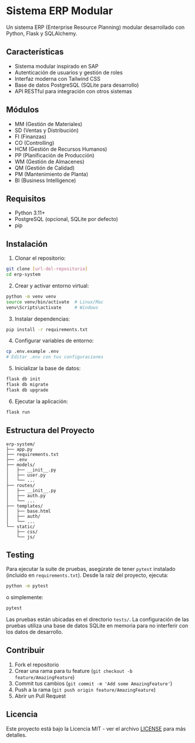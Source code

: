 # Sistema ERP Modular

Un sistema ERP (Enterprise Resource Planning) modular desarrollado con Python, Flask y SQLAlchemy.

## Características

- Sistema modular inspirado en SAP
- Autenticación de usuarios y gestión de roles
- Interfaz moderna con Tailwind CSS
- Base de datos PostgreSQL (SQLite para desarrollo)
- API RESTful para integración con otros sistemas

## Módulos

- MM (Gestión de Materiales)
- SD (Ventas y Distribución)
- FI (Finanzas)
- CO (Controlling)
- HCM (Gestión de Recursos Humanos)
- PP (Planificación de Producción)
- WM (Gestión de Almacenes)
- QM (Gestión de Calidad)
- PM (Mantenimiento de Planta)
- BI (Business Intelligence)

## Requisitos

- Python 3.11+
- PostgreSQL (opcional, SQLite por defecto)
- pip

## Instalación

1. Clonar el repositorio:
```bash
git clone [url-del-repositorio]
cd erp-system
```

2. Crear y activar entorno virtual:
```bash
python -m venv venv
source venv/bin/activate  # Linux/Mac
venv\Scripts\activate     # Windows
```

3. Instalar dependencias:
```bash
pip install -r requirements.txt
```

4. Configurar variables de entorno:
```bash
cp .env.example .env
# Editar .env con tus configuraciones
```

5. Inicializar la base de datos:
```bash
flask db init
flask db migrate
flask db upgrade
```

6. Ejecutar la aplicación:
```bash
flask run
```

## Estructura del Proyecto

```
erp-system/
├── app.py
├── requirements.txt
├── .env
├── models/
│   ├── __init__.py
│   ├── user.py
│   └── ...
├── routes/
│   ├── __init__.py
│   ├── auth.py
│   └── ...
├── templates/
│   ├── base.html
│   ├── auth/
│   └── ...
└── static/
    ├── css/
    └── js/
```

## Testing

Para ejecutar la suite de pruebas, asegúrate de tener `pytest` instalado (incluido en `requirements.txt`). Desde la raíz del proyecto, ejecuta:

```bash
python -m pytest
```

o simplemente:

```bash
pytest
```

Las pruebas están ubicadas en el directorio `tests/`. La configuración de las pruebas utiliza una base de datos SQLite en memoria para no interferir con los datos de desarrollo.

## Contribuir

1. Fork el repositorio
2. Crear una rama para tu feature (`git checkout -b feature/AmazingFeature`)
3. Commit tus cambios (`git commit -m 'Add some AmazingFeature'`)
4. Push a la rama (`git push origin feature/AmazingFeature`)
5. Abrir un Pull Request

## Licencia

Este proyecto está bajo la Licencia MIT - ver el archivo [LICENSE](LICENSE) para más detalles. 